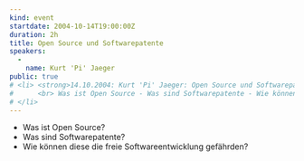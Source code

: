 ```yaml
---
kind: event
startdate: 2004-10-14T19:00:00Z
duration: 2h
title: Open Source und Softwarepatente
speakers:
  -
    name: Kurt 'Pi' Jaeger
public: true
# <li> <strong>14.10.2004: Kurt 'Pi' Jaeger: Open Source und Softwarepatente</strong>
#      <br> Was ist Open Source - Was sind Softwarepatente - Wie können diese die freie Softwareentwicklung gefährden?
# </li>
---
```

- Was ist Open Source?
- Was sind Softwarepatente?
- Wie können diese die freie Softwareentwicklung gefährden?
